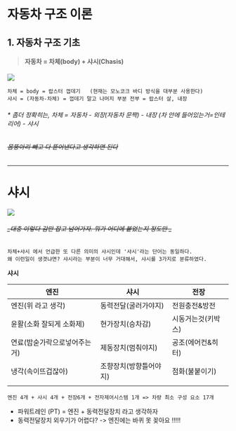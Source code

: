# 자동차 구조 이론 
## 1. 자동차 구조 기초

> ####  자동차 = 차체(body) + 샤시(Chasis)


  <img src="https://github.com/lkeonwoo94/Automotive-Engineering/blob/master/%EC%9E%90%EB%8F%99%EC%B0%A8%20%EA%B5%AC%EC%A1%B0%20%EC%9D%B4%EB%A1%A0/%EC%9E%90%EB%8F%99%EC%B0%A8%20%EA%B5%AC%EC%A1%B0%20%EA%B8%B0%EC%B4%88/img/%EC%B0%A8%EB%9F%89-%EB%B0%94%EB%94%94%20%EC%83%A4%EC%8B%9C.jpg">

```
차체 = body = 랍스터 껍데기   (현재는 모노코크 바디 방식을 대부분 사용한다)
샤시 = (자동차-차체) = 껍데기 말고 나머지 부분 전부 = 랍스터 살, 내장 
```

######  *  좀더 정확히는, 차체 = 자동차 - 외장(자동차 문짝) - 내장 (차 안에 들어있는거=인테리어) - 샤시
######  ~~_몸뚱아리 빼고 다 뜯어낸다고 생각하면 된다_~~

---

# 샤시

<img src="https://github.com/lkeonwoo94/Automotive-Engineering/blob/master/%EC%9E%90%EB%8F%99%EC%B0%A8%20%EA%B5%AC%EC%A1%B0%20%EC%9D%B4%EB%A1%A0/%EC%9E%90%EB%8F%99%EC%B0%A8%20%EA%B5%AC%EC%A1%B0%20%EA%B8%B0%EC%B4%88/img/%EC%83%A4%EC%8B%9C%EB%AA%A8%EB%93%88.jpg">


######  ~~_대충 이렇다 감만 잡고 넘어가자. 뭐가 어디에 붙었는지 정도만 _~~

```
차체+샤시 에서 언급한 또 다른 의미의 샤시인데 '샤시'라는 단어는 동일하다.
왜 이런일이 생겻냐면? 샤시라는 부분이 너무 거대해서, 샤시를 3가지로 분류하였다.
```

**샤시**



|엔진|샤시|전장|
|--|--|--|
|엔진(위 라고 생각) |동력전달(굴러가야지)| 전원충전&방전|
|윤활(소화 잘되게 소화제) |현가장치(승차감)| 시동거는것(키박스)|
|연료(밥숟가락으로넣어주는거) |제동장치(멈춰야지)| 공조(에어컨&히터)|
|냉각(속이뜨겁잖아) |조향장치(방향틀어야지)| 점화(불붙이기)|
| | | | 라이트(등=눈깔)|


```
엔진 4개 + 샤시 4개 + 전장6개 + 전자제어시스템 1개 => 차량 최소 구성 요소 17개
```
* 파워트레인 (PT) = 엔진 + 동력전달장치 라고 생각하자
* 동력전달장치 외우기가 어렵다? -> 엔진에는 바퀴 못 꽂아요 !!!!!
